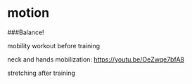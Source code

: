 # motion

###Balance!


mobility workout before training

neck and hands mobilization:
<https://youtu.be/OeZwqe7bfA8>

stretching after training
